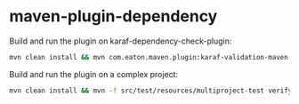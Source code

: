 # maven-plugin-dependency

Build and run the plugin on karaf-dependency-check-plugin:
```bash
mvn clean install && mvn com.eaton.maven.plugin:karaf-validation-maven-plugin:1:analyze
```

Build and run the plugin on a complex project:
```bash
mvn clean install && mvn -f src/test/resources/multiproject-test verify
```
